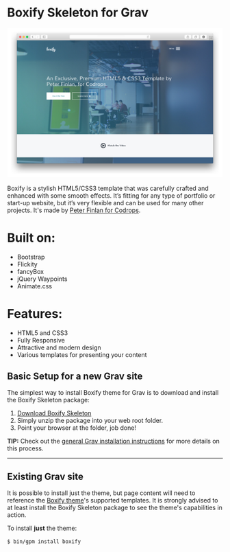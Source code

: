 # Boxify Skeleton for Grav

![Boxify](assets/readme_1.png)

Boxify is a stylish HTML5/CSS3 template that was carefully crafted and enhanced with some smooth effects. It’s fitting for any type of portfolio or start-up website, but it’s very flexible and can be used for many other projects. It's made by [Peter Finlan for Codrops](http://tympanus.net/codrops/?p=22554).

# Built on:

* Bootstrap
* Flickity
* fancyBox
* jQuery Waypoints
* Animate.css

# Features:

* HTML5 and CSS3
* Fully Responsive
* Attractive and modern design
* Various templates for presenting your content

## Basic Setup for a new Grav site

The simplest way to install Boxify theme for Grav is to download and install the Boxify Skeleton package:

1. [Download Boxify Skeleton](http://getgrav.org/downloads/skeletons#extras)
2. Simply unzip the package into your web root folder.
3. Point your browser at the folder, job done!

**TIP:** Check out the [general Grav installation instructions](http://learn.getgrav.org/basics/installation) for more details on this process.

---

## Existing Grav site

It is possible to install just the theme, but page content will need to reference the [Boxify theme](https://github.com/getgrav/grav-theme-boxify)'s supported templates.  It is strongly advised to at least install the Boxify Skeleton package to see the theme's capabilities in action.

To install  **just** the theme:

```
$ bin/gpm install boxify
```



